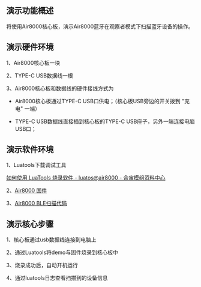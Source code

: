
## 演示功能概述

将使用Air8000核心板，演示Air8000蓝牙在观察者模式下扫描蓝牙设备的操作。

## 演示硬件环境

1、Air8000核心板一块

2、TYPE-C USB数据线一根

3、Air8000核心板和数据线的硬件接线方式为

- Air8000核心板通过TYPE-C USB口供电；（核心板USB旁边的开关拨到 "充电" 一端）

- TYPE-C USB数据线直接插到核心板的TYPE-C USB座子，另外一端连接电脑USB口；

## 演示软件环境

1、Luatools下载调试工具

[如何使用 LuaTools 烧录软件 - luatos@air8000 - 合宙模组资料中心](https://docs.openluat.com/air8000/luatos/common/download/)

2、[Air8000 固件](https://gitee.com/openLuat/LuatOS/tree/master/module/Air8000/core)

3、[Air8000 BLE扫描代码](https://gitee.com/openLuat/LuatOS/blob/master/module/Air8000/demo/ble/scan)

## 演示核心步骤

1、核心板通过usb数据线连接到电脑上

2、通过Luatools将demo与固件烧录到核心板中

3、烧录成功后，自动开机运行

4、通过luatools日志查看扫描到的设备信息